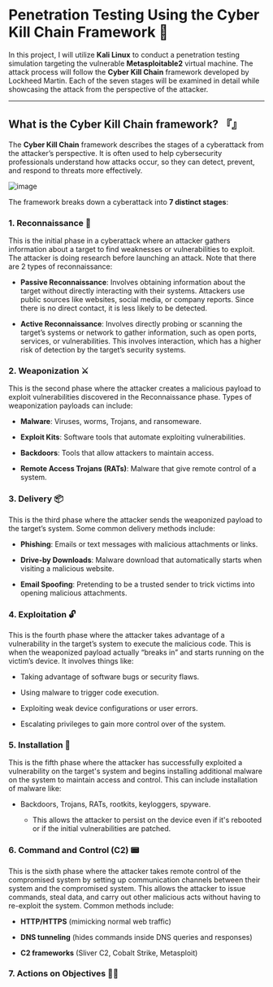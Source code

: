 
# Penetration Testing Using the Cyber Kill Chain Framework 🔗

In this project, I will utilize **Kali Linux** to conduct a penetration testing simulation targeting the vulnerable **Metasploitable2** virtual machine. The attack process will follow the **Cyber Kill Chain** framework developed by Lockheed Martin. Each of the seven stages will be examined in detail while showcasing the attack from the perspective of the attacker.

---

## What is the Cyber Kill Chain framework? 『』

The **Cyber Kill Chain** framework describes the stages of a cyberattack from the attacker’s perspective. It is often used to help cybersecurity professionals understand how attacks occur, so they can detect, prevent, and respond to threats more effectively. 

![image](https://github.com/user-attachments/assets/cc898b36-4bb2-41c0-ad9e-d99de354a3e0)

The framework breaks down a cyberattack into **7 distinct stages**:

### 1. Reconnaissance 🔎

This is the initial phase in a cyberattack where an attacker gathers information about a target to find weaknesses or vulnerabilities to exploit. The attacker is doing research before launching an attack. Note that there are 2 types of reconnaissance:
    
- **Passive Reconnaissance**: Involves obtaining information about the target without directly interacting with their systems. Attackers use public sources like websites, social media, or company reports. Since there is no direct contact, it is less likely to be detected.
       
- **Active Reconnaissance**: Involves directly probing or scanning the target’s systems or network to gather information, such as open ports, services, or vulnerabilities. This involves interaction, which has a higher risk of detection by the target’s security systems.

### 2. Weaponization ⚔

This is the second phase where the attacker creates a malicious payload to exploit vulnerabilities discovered in the Reconnaissance phase. Types of weaponization payloads can include:

- **Malware**: Viruses, worms, Trojans, and ransomeware.
  
- **Exploit Kits**: Software tools that automate exploiting vulnerabilities.

- **Backdoors**: Tools that allow attackers to maintain access.

- **Remote Access Trojans (RATs)**: Malware that give remote control of a system.

### 3. Delivery 📦

This is the third phase where the attacker sends the weaponized payload to the target’s system. Some common delivery methods include:

- **Phishing**: Emails or text messages with malicious attachments or links.

- **Drive-by Downloads**: Malware download that automatically starts when visiting a malicious website.

- **Email Spoofing**: Pretending to be a trusted sender to trick victims into opening malicious attachments.


### 4. Exploitation 🔓

This is the fourth phase where the attacker takes advantage of a vulnerability in the target’s system to execute the malicious code. This is when the weaponized payload actually “breaks in” and starts running on the victim’s device. It involves things like:

- Taking advantage of software bugs or security flaws.

- Using malware to trigger code execution.

- Exploiting weak device configurations or user errors.

- Escalating privileges to gain more control over of the system.

### 5. Installation 📂

This is the fifth phase where the attacker has successfully exploited a vulnerability on the target's system and begins installing additional malware on the system to maintain access and control. This can include installation of malware like:

- Backdoors, Trojans, RATs, rootkits, keyloggers, spyware.

    - This allows the attacker to persist on the device even if it's rebooted or if the initial vulnerabilities are patched.

### 6. Command and Control (C2) 📟

This is the sixth phase where the attacker takes remote control of the compromised system by setting up communication channels between their system and the compromised system. This allows the attacker to issue commands, steal data, and carry out other malicious acts without having to re-exploit the system. Common methods include:

- **HTTP/HTTPS** (mimicking normal web traffic)

- **DNS tunneling** (hides commands inside DNS queries and responses)

- **C2 frameworks** (Sliver C2, Cobalt Strike, Metasploit)

### 7. Actions on Objectives 👨‍💻


